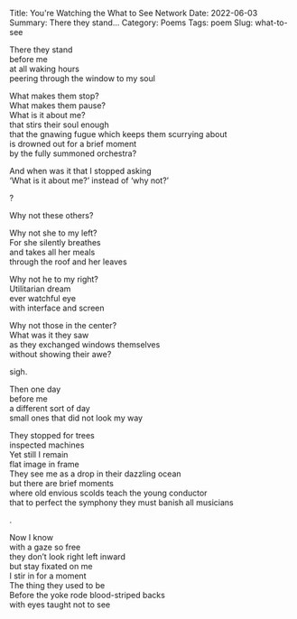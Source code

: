 Title: You're Watching the What to See Network
Date: 2022-06-03
Summary: There they stand...
Category: Poems
Tags: poem
Slug: what-to-see

There they stand  
before me  
at all waking hours  
peering through the window to my soul  
  
What makes them stop?  
What makes them pause?  
What is it about me?  
that stirs their soul enough  
that the gnawing fugue which keeps them scurrying about  
is drowned out for a brief moment  
by the fully summoned orchestra?  
  
And when was it that I stopped asking  
‘What is it about me?’ instead of ‘why not?’  
  
?  
  
Why not these others?
  
Why not she to my left?  
For she silently breathes  
and takes all her meals  
through the roof and her leaves  
  
Why not he to my right?  
Utilitarian dream  
ever watchful eye  
with interface and screen  
  
Why not those in the center?  
What was it they saw  
as they exchanged windows themselves  
without showing their awe?  
  
sigh.  
  
Then one day  
before me  
a different sort of day  
small ones that did not look my way  
  
They stopped for trees  
inspected machines  
Yet still I remain  
flat image in frame  
They see me as a drop in their dazzling ocean  
but there are brief moments  
where old envious scolds teach the young conductor  
that to perfect the symphony they must banish all musicians  
  
.  
  
Now I know  
with a gaze so free  
they don’t look right left inward  
but stay fixated on me  
I stir in for a moment  
The thing they used to be  
Before the yoke rode blood-striped backs  
with eyes taught not to see  
